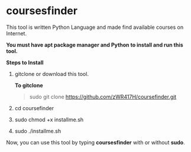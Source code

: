 # coursesfinder
This tool is written Python Language and made find available courses on Internet.

**You must have apt package manager and Python to install and run this tool.**

**Steps to Install**

1. gitclone or download this tool.

    **To gitclone**
    > sudo git clone https://github.com/zWR417H/coursefinder.git

2. cd coursefinder

3. sudo chmod +x installme.sh

4. sudo ./installme.sh

Now, you can use this tool by typing **coursesfinder** with or without **sudo**.
